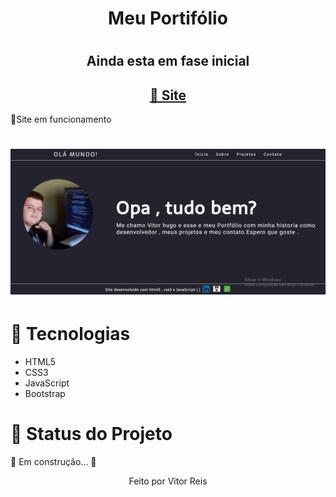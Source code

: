 
<h1 align="center" >Meu Portifólio<h1>
<h2 align="center">Ainda esta em fase inicial</h2>

<h2 color="blue" align="center">
<a href="https://vitorhrd.github.io/Portifolio/">🔗 Site</a>
</h2

<h1 align="center"> 🚀Site em funcionamento<h1>
<img src="./imagens/gif3.gif"></img>
<h1>🚀 Tecnologias</h1>
 
 <ul>
     <li> HTML5
      <li> CSS3
       <li> JavaScript
        <li> Bootstrap
 </ul>
 
<h1 > 🚀 Status do Projeto </h1>
 
 <p > 🚧   Em construção... 🚧 </p>
 
 
 <p align="center">Feito por Vitor Reis</p>